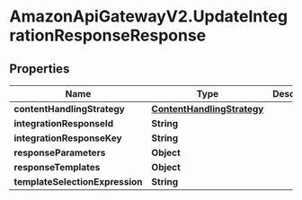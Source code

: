 # AmazonApiGatewayV2.UpdateIntegrationResponseResponse

## Properties

Name | Type | Description | Notes
------------ | ------------- | ------------- | -------------
**contentHandlingStrategy** | [**ContentHandlingStrategy**](ContentHandlingStrategy.md) |  | [optional] 
**integrationResponseId** | **String** |  | [optional] 
**integrationResponseKey** | **String** |  | [optional] 
**responseParameters** | **Object** |  | [optional] 
**responseTemplates** | **Object** |  | [optional] 
**templateSelectionExpression** | **String** |  | [optional] 


